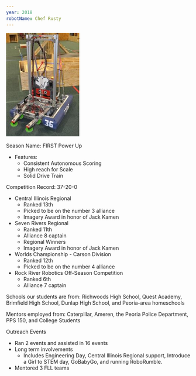 ```yaml
---
year: 2018
robotName: Chef Rusty
---
```


![2018 Robot](assets/img/general/2018_robot.jpg)

Season Name: FIRST Power Up

* Features:
  * Consistent Autonomous Scoring
  * High reach for Scale
  * Solid Drive Train

Competition Record: 37-20-0

* Central Illinois Regional
  * Ranked 13th
  * Picked to be on the number 3 alliance
  * Imagery Award in honor of Jack Kamen
* Seven Rivers Regional
  * Ranked 11th
  * Alliance 8 captain
  * Regional Winners
  * Imagery Award in honor of Jack Kamen
* Worlds Championship - Carson Division
  * Ranked 12th
  * Picked to be on the number 4 alliance
* Rock River Robotics Off-Season Competition
  * Ranked 6th
  * Alliance 7 captain

Schools our students are from: Richwoods High School, Quest Academy, Brimfield High School, Dunlap High School, and Peoria-area homeschools

Mentors employed from: Caterpillar, Ameren, the Peoria Police Department, PPS 150, and College Students

Outreach Events
* Ran 2 events and assisted in 16 events
* Long term involvements
  * Includes Engineering Day, Central Illinois Regional support, Introduce a Girl to STEM day, GoBabyGo, and running RoboRumble.
* Mentored 3 FLL teams
